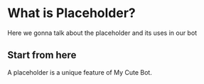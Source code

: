 # What is Placeholder?
Here we gonna talk about the placeholder and its uses in our bot

## Start from here
A placeholder is a unique feature of My Cute Bot.
